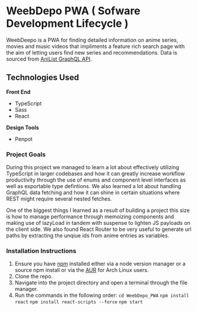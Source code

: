 # WeebDepo PWA ( Sofware Development Lifecycle )

WeebDeepo is a PWA for finding detailed information on anime series, movies and music videos that impliments a feature rich search page with the aim of letting users find new series and recommendations. Data is sourced from [AniList GraphQL API](https://github.com/AniList/ApiV2-GraphQL-Docs).

## Technologies Used

**Front End**

- TypeScript
- Sass
- React

**Design Tools**

- Penpot

### Project Goals

During this project we managed to learn a lot about effectively utilizing TypeScript in larger codebases and how it can greatly increase workflow productivity through the use of enums and component level interfaces as well as exportable type defintions. We also learned a lot about handling GraphQL data fetching and how it can shine in certain situations where REST might require several nested fetches.

One of the biggest things I learned as a result of building a project this size is how to manage performance through memoizing components and making use of lazyLoad in tandem with suspense to lighten JS payloads on the client side. We also found React Router to be very useful to generate url paths by extracting the unqiue ids from anime entries as variables.

### Installation Instructions

1. Ensure you have [npm](https://docs.npmjs.com/downloading-and-installing-node-js-and-npm) installed either via a node version manager or a source npm install or via the [AUR](https://archlinux.org/packages/community/any/npm/) for Arch Linux users.
2. Clone the repo.
3. Navigate into the project directory and open a terminal through the file manager.
4. Run the commands in the following order:
`cd WeebDepo_PWA`
`npm install react`
`npm install react-scripts --force`
`npm start` 
